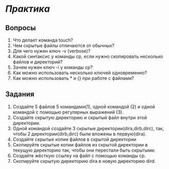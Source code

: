 # *Практика*

## Вопросы

1. Что делает команда touch?
2. Чем скрытые файлы отличаются от обычных?
3. Для чего нужен ключ -v (verbose)?
4. Какой синтаксис у команды cp, если нужно скопировать несколько файлов и директорий?
5. Зачем нужен ключ -i у команды cp?
6. Как можно использовать несколько ключей одновременно?
7. Как можно использовать * и {} при работе с файлами?

## Задания

1. Создайте 5 файлов 5 командами(1), одной командой (2) и одной командой с помощью регулярных выражений (3).
2. Создайте скрытую директорию и скрытый файл внутри этой директории. 
3. Одной командой создайте 3 скрытые директории(dira,dirb,dirc), так, чтобы 2 директории(dirb,dirc) были вложены в первую(dira).
4. Создайте скрытые копии файлов в скрытой директории
5. Скопируйте скрытые копии файлов из скрытой директории в текущую директорию так, чтобы они перестали быть скрытыми.
6. Создайте жёсткую ссылку на файл с помощью команды cp. 
7. Скопируйте скрытую директорию dira в новую директорию dird.